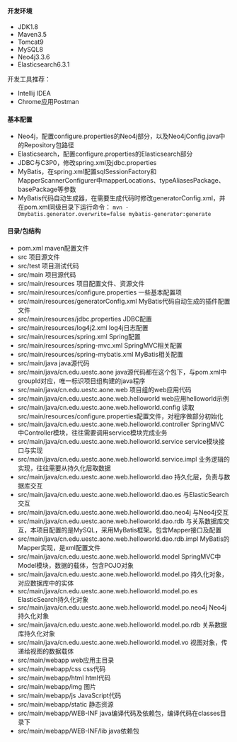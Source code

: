 #### 开发环境
+ JDK1.8
+ Maven3.5
+ Tomcat9
+ MySQL8
+ Neo4j3.3.6
+ Elasticsearch6.3.1

开发工具推荐：
+ Intellij IDEA
+ Chrome应用Postman

#### 基本配置
+ Neo4j，配置configure.properties的Neo4j部分，以及Neo4jConfig.java中的Repository包路径
+ Elasticsearch，配置configure.properties的Elasticsearch部分
+ JDBC与C3P0，修改spring.xml及jdbc.properties
+ MyBatis，在spring.xml配置sqlSessionFactory和MapperScannerConfigurer中mapperLocations、typeAliasesPackage、basePackage等参数
+ MyBatis代码自动生成器，在需要生成代码时修改generatorConfig.xml，并在pom.xml同级目录下运行命令：
`mvn -Dmybatis.generator.overwrite=false mybatis-generator:generate`

#### 目录/包结构
+ pom.xml maven配置文件
+ src 项目源文件
+ src/test 项目测试代码
+ src/main 项目源代码
+ src/main/resources 项目配置文件、资源文件
+ src/main/resources/configure.properties 一些基本配置项
+ src/main/resources/generatorConfig.xml MyBatis代码自动生成的插件配置文件
+ src/main/resources/jdbc.properties JDBC配置
+ src/main/resources/log4j2.xml log4j日志配置
+ src/main/resources/spring.xml Spring配置
+ src/main/resources/spring-mvc.xml SpringMVC相关配置
+ src/main/resources/spring-mybatis.xml MyBatis相关配置
+ src/main/java java源代码
+ src/main/java/cn.edu.uestc.aone java源代码都在这个包下，与pom.xml中groupId对应，唯一标识项目组构建的java程序
+ src/main/java/cn.edu.uestc.aone.web 项目组的web应用代码
+ src/main/java/cn.edu.uestc.aone.web.helloworld web应用helloworld示例
+ src/main/java/cn.edu.uestc.aone.web.helloworld.config 读取src/main/resources/configure.properties配置文件，对程序做部分初始化
+ src/main/java/cn.edu.uestc.aone.web.helloworld.controller SpringMVC中Controller模块，往往需要调用service模块完成业务
+ src/main/java/cn.edu.uestc.aone.web.helloworld.service service模块接口与实现
+ src/main/java/cn.edu.uestc.aone.web.helloworld.service.impl 业务逻辑的实现，往往需要从持久化层取数据
+ src/main/java/cn.edu.uestc.aone.web.helloworld.dao 持久化层，负责与数据库交互
+ src/main/java/cn.edu.uestc.aone.web.helloworld.dao.es 与ElasticSearch交互
+ src/main/java/cn.edu.uestc.aone.web.helloworld.dao.neo4j 与Neo4j交互
+ src/main/java/cn.edu.uestc.aone.web.helloworld.dao.rdb 与关系数据库交互，本项目配置的是MySQL，采用MyBatis框架。包含Mapper接口及配置
+ src/main/java/cn.edu.uestc.aone.web.helloworld.dao.rdb.impl MyBatis的Mapper实现，是xml配置文件
+ src/main/java/cn.edu.uestc.aone.web.helloworld.model SpringMVC中Model模块，数据的载体，包含POJO对象
+ src/main/java/cn.edu.uestc.aone.web.helloworld.model.po 持久化对象，对应数据库中的实体
+ src/main/java/cn.edu.uestc.aone.web.helloworld.model.po.es ElasticSearch持久化对象
+ src/main/java/cn.edu.uestc.aone.web.helloworld.model.po.neo4j Neo4j持久化对象
+ src/main/java/cn.edu.uestc.aone.web.helloworld.model.po.rdb 关系数据库持久化对象
+ src/main/java/cn.edu.uestc.aone.web.helloworld.model.vo 视图对象，传递给视图的数据载体
+ src/main/webapp web应用主目录
+ src/main/webapp/css css代码
+ src/main/webapp/html html代码
+ src/main/webapp/img 图片
+ src/main/webapp/js JavaScript代码
+ src/main/webapp/static 静态资源
+ src/main/webapp/WEB-INF java编译代码及依赖包，编译代码在classes目录下
+ src/main/webapp/WEB-INF/lib java依赖包
